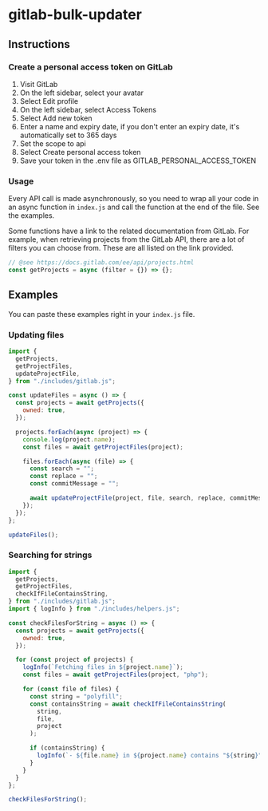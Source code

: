 # gitlab-bulk-updater

## Instructions

### Create a personal access token on GitLab

1. Visit GitLab
2. On the left sidebar, select your avatar
3. Select Edit profile
4. On the left sidebar, select Access Tokens
5. Select Add new token
6. Enter a name and expiry date, if you don't enter an expiry date, it's automatically set to 365 days
7. Set the scope to api
8. Select Create personal access token
9. Save your token in the .env file as GITLAB_PERSONAL_ACCESS_TOKEN

### Usage

Every API call is made asynchronously, so you need to wrap all your code in an async function in `index.js` and call the function at the end of the file. See the examples.

Some functions have a link to the related documentation from GitLab. For example, when retrieving projects from the GitLab API, there are a lot of filters you can choose from. These are all listed on the link provided.

```js
// @see https://docs.gitlab.com/ee/api/projects.html
const getProjects = async (filter = {}) => {};
```

## Examples

You can paste these examples right in your `index.js` file.

### Updating files

```js
import {
  getProjects,
  getProjectFiles,
  updateProjectFile,
} from "./includes/gitlab.js";

const updateFiles = async () => {
  const projects = await getProjects({
    owned: true,
  });

  projects.forEach(async (project) => {
    console.log(project.name);
    const files = await getProjectFiles(project);

    files.forEach(async (file) => {
      const search = "";
      const replace = "";
      const commitMessage = "";

      await updateProjectFile(project, file, search, replace, commitMessage);
    });
  });
};

updateFiles();
```

### Searching for strings

```js
import {
  getProjects,
  getProjectFiles,
  checkIfFileContainsString,
} from "./includes/gitlab.js";
import { logInfo } from "./includes/helpers.js";

const checkFilesForString = async () => {
  const projects = await getProjects({
    owned: true,
  });

  for (const project of projects) {
    logInfo(`Fetching files in ${project.name}`);
    const files = await getProjectFiles(project, "php");

    for (const file of files) {
      const string = "polyfill";
      const containsString = await checkIfFileContainsString(
        string,
        file,
        project
      );

      if (containsString) {
        logInfo(`- ${file.name} in ${project.name} contains "${string}"`);
      }
    }
  }
};

checkFilesForString();
```
